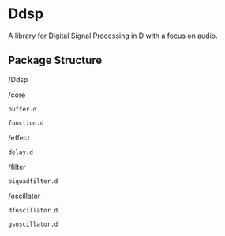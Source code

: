 # Ddsp
A library for Digital Signal Processing in D with a focus on audio.

## Package Structure

/Ddsp

  /core
  
    buffer.d
    
    function.d
    
  /effect
  
    delay.d
    
  /filter
  
    biquadfilter.d
    
  /oscillator
  
    dfoscillator.d
    
    gsoscillator.d
    
